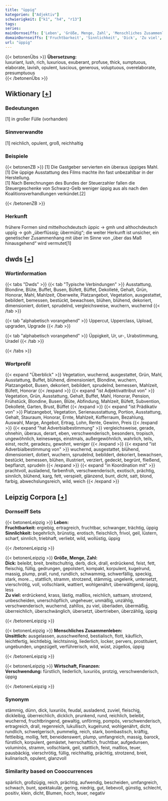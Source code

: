```yaml
---
title: "üppig"
kategorien: ["Adjektiv"]
schwierigkeit: ["k1", "h4", "r13"]
tags:
series:
mainDornseiffs: ['Leben', 'Größe, Menge, Zahl', 'Menschliches Zusammenleben', 'Wirtschaft, Finanzen']
domainDornseiffs: ['Fruchtbarkeit', 'Sinnlichkeit', 'Dick', 'Zu viel', 'Unsittlich', 'Verschwendung']
url: "üppig"
---
```


{{< betonenÜbs >}}
**Übersetzung:**  
luxuriant, lush, rich, luxurious, exuberant, profuse, thick, sumptuous, elaborate, lavish, opulent, luscious, generous, voluptuous, overelaborate, presumptuous  
{{< /betonenÜbs >}}

## Wiktionary [[+](https://de.wiktionary.org/wiki/üppig)]

### Bedeutungen
[1] in großer Fülle (vorhanden)  

### Sinnverwandte
[1] reichlich, opulent, groß, reichhaltig  

### Beispiele
{{< betonenZB >}}
[1] Die Gastgeber servierten ein überaus üppiges Mahl.  
[1] Die üppige Ausstattung des Films machte ihn fast unbezahlbar in der Herstellung.  
[1] Nach Berechnungen des Bundes der Steuerzahler fallen die Steuergeschenke von Schwarz-Gelb weniger üppig aus als nach den Koalitionsverhandlungen verkündet.[2]  

{{< /betonenZB >}}
### Herkunft
frühere Formen sind mittelhochdeutsch üppic → gmh und althochdeutsch uppīg → goh „überflüssig; übermütig“; die weiter Herkunft ist unsicher, ein genetischer Zusammenhang mit über im Sinne von „über das Maß hinausgehend“ wird vermutet[1]  



## dwds [[+](https://www.dwds.de/wb/üppig)]

### Wortinformation
{{< tabs "Dwds" >}}
{{< tab "Typische Verbindungen" >}}
Ausstattung, Blondine, Blüte, Buffet, Busen, Büfett, Büffet, Dekolleté, Gehalt, Grün, Honorar, Mahl, Mahlzeit, Oberweite, Platzangebot, Vegetation, ausgestattet, bebildert, bemessen, bestückt, bewachsen, blühen, blühend, dekoriert, dimensioniert, dotiert, sprudelnd, vergleichsweise, wuchern, wuchernd
{{< /tab >}}

{{< tab "alphabetisch vorangehend" >}}
Uppercut, Upperclass, Upload, upgraden, Upgrade
{{< /tab >}}

{{< tab "alphabetisch vorangehend" >}}
Üppigkeit, Ur, ur-, Urabstimmung, Uradel
{{< /tab >}}

{{< /tabs >}}

### Wortprofil
{{< expand "Überblick" >}} Vegetation, wuchernd, ausgestattet, Grün, Mahl, Ausstattung, Buffet, blühend, dimensioniert, Blondine, wuchern, Platzangebot, Busen, dekoriert, bebildert, sprudelnd, bemessen, Mahlzeit, Büfett, Honorar {{< /expand >}}
{{< expand "ist Adjektivattribut von" >}} Vegetation, Grün, Ausstattung, Gehalt, Buffet, Mahl, Honorar, Pension, Frühstück, Blondine, Busen, Blüte, Abfindung, Mahlzeit, Büfett, Subvention, Dekolleté, Garten, Brust, Büffet {{< /expand >}}
{{< expand "ist Prädikativ von" >}} Platzangebot, Vegetation, Serienausstattung, Portion, Ausstattung, Gehalt, Stauraum, Honorar, Ernte, Mahlzeit, Kofferraum, Bezahlung, Auswahl, Marge, Angebot, Ertrag, Lohn, Rente, Gewinn, Preis {{< /expand >}}
{{< expand "hat Adverbialbestimmung" >}} vergleichsweise, gerade, ohnehin, überaus, derart, eben, verschwenderisch, besonders, tropisch, ungewöhnlich, keineswegs, einstmals, außergewöhnlich, wahrlich, teils, einst, recht, geradezu, gewohnt, weniger {{< /expand >}}
{{< expand "ist Adverbialbestimmung von" >}} wuchernd, ausgestattet, blühend, dimensioniert, dotiert, wuchern, sprudelnd, bebildert, dekoriert, bewachsen, bestückt, bemessen, blühen, illustriert, verziert, gedeckt, begrünt, fließend, bepflanzt, sprudeln {{< /expand >}}
{{< expand "in Koordination mit" >}} prachtvoll, ausladend, farbenfroh, verschwenderisch, exotisch, prächtig, sinnlich, blühend, karg, fett, verspielt, glänzend, bunt, dicht, satt, blond, farbig, abwechslungsreich, wild, weich {{< /expand >}}

## Leipzig Corpora [[+](https://corpora.uni-leipzig.de/en/res?word=üppig&corpusId=deu_newscrawl-public_2018)]

### Dornseiff Sets
{{< betonenLeipzig >}}
**Leben:**  
**Fruchtbarkeit:** ergiebig, ertragreich, fruchtbar, schwanger, trächtig, üppig  
**Sinnlichkeit:** begehrlich, brünstig, erotisch, fleischlich, frivol, geil, lüstern, scharf, sinnlich, triebhaft, verliebt, wild, wollüstig, üppig  

{{< /betonenLeipzig >}}


{{< betonenLeipzig >}}
**Größe, Menge, Zahl:**  
**Dick:** beleibt, breit, breitschultrig, derb, dick, drall, erdrückend, feist, fett, fleischig, füllig, gedrungen, gepolstert, kompakt, korpulent, kugelrund, massig, plump, prall, rund, rundlich, schwammig, schwerfällig, speckig, stark, more..., stattlich, stramm, strotzend, stämmig, ungelenk, untersetzt, vierschrötig, voll, vollschlank, wattiert, wohlgenährt, überwältigend, üppig, less  
**Zu viel:** erdrückend, krass, lästig, maßlos, reichlich, sattsam, strotzend, unbescheiden, unerschöpflich, ungeheuer, unmäßig, unzählig, verschwenderisch, wuchernd, zahllos, zu viel, überladen, übermäßig, überreichlich, überschwänglich, übersetzt, übertrieben, überzählig, üppig  

{{< /betonenLeipzig >}}


{{< betonenLeipzig >}}
**Menschliches Zusammenleben:**  
**Unsittlich:** ausgelassen, ausschweifend, bestialisch, flott, käuflich, leichtfertig, leichtlebig, leichtsinnig, liederlich, locker, pervers, prostituiert, ungebunden, ungezügelt, verführerisch, wild, wüst, zügellos, üppig  

{{< /betonenLeipzig >}}


{{< betonenLeipzig >}}
**Wirtschaft, Finanzen:**  
**Verschwendung:** fürstlich, liederlich, luxuriös, protzig, verschwenderisch, üppig  

{{< /betonenLeipzig >}}

### Synonym
stämmig, dünn, dick, luxuriös, feudal, ausladend, zuviel, fleischig, dickleibig, überreichlich, dicklich, prunkend, rund, reichlich, beleibt, wuchernd, fruchtbringend, gewaltig, unförmig, pompös, verschwenderisch, ertragreich, drall, regenreich, lukullisch, kugelrund, wohlgenährt, dicht, rundlich, schwelgerisch, pummelig, reich, stark, bombastisch, kräftig, fettleibig, mollig, fett, beneidenswert, plump, umfangreich, massig, barock, fürstlich, korpulent, gemästet, herrschaftlich, fruchtbar, aufgedunsen, voluminös, stramm, vollschlank, geil, stattlich, feist, maßlos, teuer, pausbäckig, vierschrötig, füllig, reichhaltig, prächtig, strotzend, breit, kulinarisch, opulent, glanzvoll


### Similarity based on Cooccurrences
spärlich, großzügig, reich, prächtig, aufwendig, bescheiden, umfangreich, schwach, bunt, spektakulär, gering, niedrig, gut, liebevoll, günstig, schlecht, positiv, klein, dicht, Blumen, hoch, teuer, negativ

